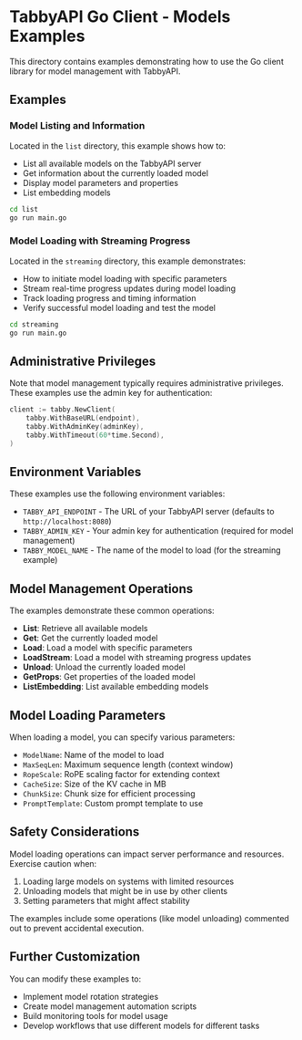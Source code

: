 # TabbyAPI Go Client - Models Examples

This directory contains examples demonstrating how to use the Go client library for model management with TabbyAPI.

## Examples

### Model Listing and Information

Located in the `list` directory, this example shows how to:
- List all available models on the TabbyAPI server
- Get information about the currently loaded model
- Display model parameters and properties
- List embedding models

```bash
cd list
go run main.go
```

### Model Loading with Streaming Progress

Located in the `streaming` directory, this example demonstrates:
- How to initiate model loading with specific parameters
- Stream real-time progress updates during model loading
- Track loading progress and timing information
- Verify successful model loading and test the model

```bash
cd streaming
go run main.go
```

## Administrative Privileges

Note that model management typically requires administrative privileges. These examples use the admin key for authentication:

```go
client := tabby.NewClient(
    tabby.WithBaseURL(endpoint),
    tabby.WithAdminKey(adminKey),
    tabby.WithTimeout(60*time.Second),
)
```

## Environment Variables

These examples use the following environment variables:

- `TABBY_API_ENDPOINT` - The URL of your TabbyAPI server (defaults to `http://localhost:8080`)
- `TABBY_ADMIN_KEY` - Your admin key for authentication (required for model management)
- `TABBY_MODEL_NAME` - The name of the model to load (for the streaming example)

## Model Management Operations

The examples demonstrate these common operations:

- **List**: Retrieve all available models
- **Get**: Get the currently loaded model
- **Load**: Load a model with specific parameters
- **LoadStream**: Load a model with streaming progress updates
- **Unload**: Unload the currently loaded model
- **GetProps**: Get properties of the loaded model
- **ListEmbedding**: List available embedding models

## Model Loading Parameters

When loading a model, you can specify various parameters:

- `ModelName`: Name of the model to load
- `MaxSeqLen`: Maximum sequence length (context window)
- `RopeScale`: RoPE scaling factor for extending context
- `CacheSize`: Size of the KV cache in MB
- `ChunkSize`: Chunk size for efficient processing
- `PromptTemplate`: Custom prompt template to use

## Safety Considerations

Model loading operations can impact server performance and resources. Exercise caution when:

1. Loading large models on systems with limited resources
2. Unloading models that might be in use by other clients
3. Setting parameters that might affect stability

The examples include some operations (like model unloading) commented out to prevent accidental execution.

## Further Customization

You can modify these examples to:
- Implement model rotation strategies
- Create model management automation scripts
- Build monitoring tools for model usage
- Develop workflows that use different models for different tasks